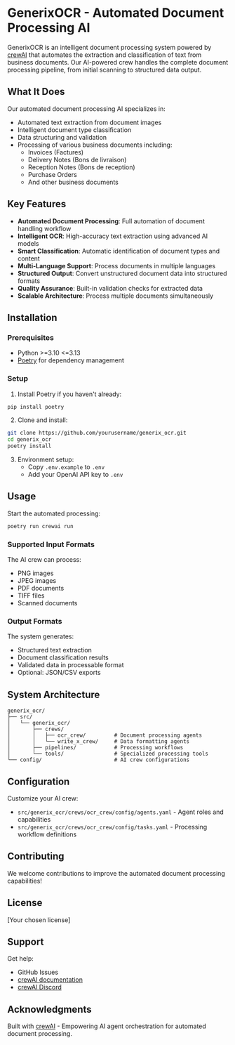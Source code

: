 # GenerixOCR - Automated Document Processing AI

GenerixOCR is an intelligent document processing system powered by [crewAI](https://crewai.com) that automates the extraction and classification of text from business documents. Our AI-powered crew handles the complete document processing pipeline, from initial scanning to structured data output.

## What It Does

Our automated document processing AI specializes in:
- Automated text extraction from document images
- Intelligent document type classification
- Data structuring and validation
- Processing of various business documents including:
  - Invoices (Factures)
  - Delivery Notes (Bons de livraison)
  - Reception Notes (Bons de reception)
  - Purchase Orders
  - And other business documents

## Key Features

- **Automated Document Processing**: Full automation of document handling workflow
- **Intelligent OCR**: High-accuracy text extraction using advanced AI models
- **Smart Classification**: Automatic identification of document types and content
- **Multi-Language Support**: Process documents in multiple languages
- **Structured Output**: Convert unstructured document data into structured formats
- **Quality Assurance**: Built-in validation checks for extracted data
- **Scalable Architecture**: Process multiple documents simultaneously

## Installation

### Prerequisites

- Python >=3.10 <=3.13
- [Poetry](https://python-poetry.org/) for dependency management

### Setup

1. Install Poetry if you haven't already:
```bash
pip install poetry
```

2. Clone and install:
```bash
git clone https://github.com/yourusername/generix_ocr.git
cd generix_ocr
poetry install
```

3. Environment setup:
   - Copy `.env.example` to `.env`
   - Add your OpenAI API key to `.env`

## Usage

Start the automated processing:

```bash
poetry run crewai run
```

### Supported Input Formats

The AI crew can process:
- PNG images
- JPEG images
- PDF documents
- TIFF files
- Scanned documents

### Output Formats

The system generates:
- Structured text extraction
- Document classification results
- Validated data in processable format
- Optional: JSON/CSV exports

## System Architecture

```
generix_ocr/
├── src/
│   └── generix_ocr/
│       ├── crews/
│       │   ├── ocr_crew/         # Document processing agents
│       │   └── write_x_crew/     # Data formatting agents
│       ├── pipelines/            # Processing workflows
│       └── tools/                # Specialized processing tools
└── config/                       # AI crew configurations
```

## Configuration

Customize your AI crew:
- `src/generix_ocr/crews/ocr_crew/config/agents.yaml` - Agent roles and capabilities
- `src/generix_ocr/crews/ocr_crew/config/tasks.yaml` - Processing workflow definitions

## Contributing

We welcome contributions to improve the automated document processing capabilities!

## License

[Your chosen license]

## Support

Get help:
- GitHub Issues
- [crewAI documentation](https://docs.crewai.com)
- [crewAI Discord](https://discord.com/invite/X4JWnZnxPb)

## Acknowledgments

Built with [crewAI](https://crewai.com) - Empowering AI agent orchestration for automated document processing.
